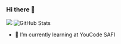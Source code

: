 ### Hi there 👋

<!--
**SoumayaAMghar/SoumayaAMghar** is a ✨ _special_ ✨ repository because its `README.md` (this file) appears on your GitHub profile.

Here are some ideas to get you started:

- 🔭 I’m currently working on ...
- 🌱 I’m currently learning ...
- 👯 I’m looking to collaborate on ...
- 🤔 I’m looking for help with ...
- 💬 Ask me about ...
- 📫 How to reach me: ...
- 😄 Pronouns: ...
- ⚡ Fun fact: ...
-->
![](https://visitor-badge.laobi.icu/badge?page_id=SoumayaAMghar.SoumayaAMghar)
![GitHub Stats](https://github-readme-stats.vercel.app/api?username=SoumayaAMghar&theme=radical)
- 🌱 I’m currently learning at YouCode SAFI
